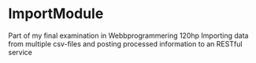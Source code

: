 # ImportModule
Part of my final examination in Webbprogrammering 120hp
Importing data from multiple csv-files and posting processed information to an RESTful service
